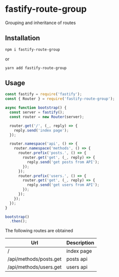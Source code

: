 # fastify-route-group

Grouping and inheritance of routes

## Installation

```bash
npm i fastify-route-group
```

or

```
yarn add fastify-route-group
```

## Usage

```javascript
const fastify = require('fastify');
const { Router } = require('fastify-route-group');

async function bootstrap() {
  const server = fastify();
  const router = new Router(server);

  router.get('/', (_, reply) => {
    reply.send('index page');
  });

  router.namespace('api', () => {
    router.namespace('methods', () => {
      router.prefix('posts.', () => {
        router.get('get', (_, reply) => {
          reply.send('get posts from API');
        });
      });
      router.prefix('users.', () => {
        router.get('get', (_, reply) => {
          reply.send('get users from API');
        });
      });
    });
  });
}

bootstrap()
  .then();
```

The following routes are obtained

| Url                    | Description |
| ---------------------- | ----------- |
| /                      | index page  |
| /api/methods/posts.get | posts api   |
| /api/methods/users.get | users api   |
